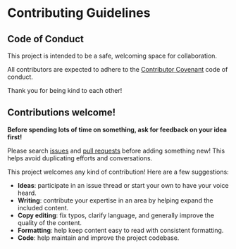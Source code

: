 # Contributing Guidelines

## Code of Conduct

This project is intended to be a safe, welcoming space for collaboration.

All contributors are expected to adhere to the [Contributor Covenant](http://contributor-covenant.org) code of conduct.

Thank you for being kind to each other!

## Contributions welcome!

**Before spending lots of time on something, ask for feedback on your idea first!**

Please search [issues](../../issues/) and [pull requests](../../pulls/) before adding something new! This helps avoid duplicating efforts and conversations.

This project welcomes any kind of contribution! Here are a few suggestions:

- **Ideas**: participate in an issue thread or start your own to have your voice heard.
- **Writing**: contribute your expertise in an area by helping expand the included content.
- **Copy editing**: fix typos, clarify language, and generally improve the quality of the content.
- **Formatting**: help keep content easy to read with consistent formatting.
- **Code**: help maintain and improve the project codebase.
